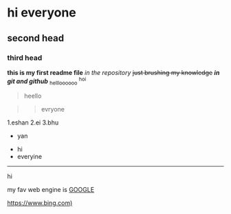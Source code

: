 # hi everyone 
## second head
### third head  

**this is my first readme file** 
*in the repository*
 ~~just brushing my knowledge~~
 ***in git and github***
 <sub>hellloooooo</sub>
 <sup>hoi</sup>

> heello


>> evryone

1.eshan
2.ei
3.bhu
- yan

* hi
* everyine

*** 


hi

my fav web engine is [GOOGLE](https://www.google.com "it is powerful")


<https://www.bing.com)>
